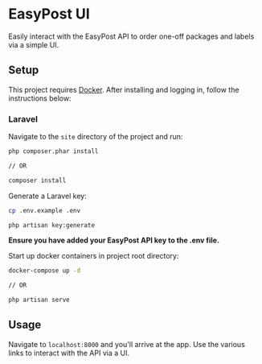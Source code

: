 # EasyPost UI

Easily interact with the EasyPost API to order one-off packages and labels via a simple UI.

## Setup

This project requires [Docker](https://www.docker.com/products/docker-desktop). After installing and logging in, follow the instructions below:

### Laravel

Navigate to the `site` directory of the project and run:
```bash
php composer.phar install

// OR 

composer install
```

Generate a Laravel key:

```bash
cp .env.example .env

php artisan key:generate
```

**Ensure you have added your EasyPost API key to the .env file.**

Start up docker containers in project root directory:

```bash
docker-compose up -d

// OR

php artisan serve
```

## Usage

Navigate to `localhost:8000` and you'll arrive at the app. Use the various links to interact with the API via a UI.
